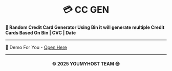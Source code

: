 <h1 align='center'>💳 CC GEN</h1>

<b>💞 Random Credit Card Generator Using Bin it will generate multiple Credit Cards Based On Bin | CVC | Date </b>

***

🍃 Demo For You - [Open Here](https://ccgen.youmyhost.in/)

---

<h4 align='center'> © 2025 YOUMYHOST TEAM 😎 <h4>
